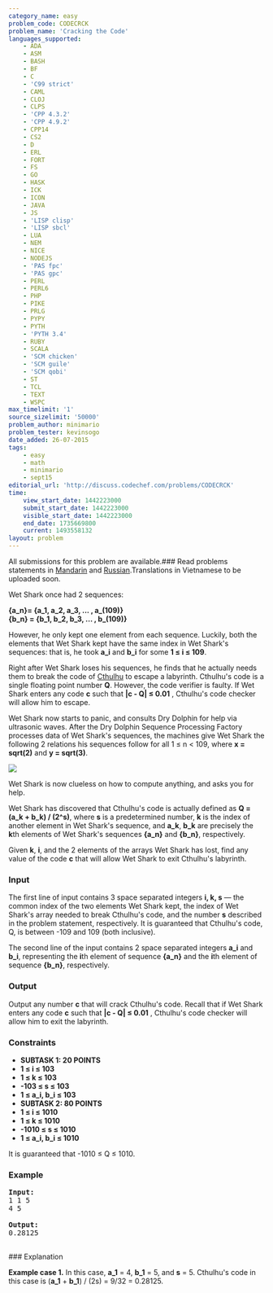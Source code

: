 ```yaml
---
category_name: easy
problem_code: CODECRCK
problem_name: 'Cracking the Code'
languages_supported:
    - ADA
    - ASM
    - BASH
    - BF
    - C
    - 'C99 strict'
    - CAML
    - CLOJ
    - CLPS
    - 'CPP 4.3.2'
    - 'CPP 4.9.2'
    - CPP14
    - CS2
    - D
    - ERL
    - FORT
    - FS
    - GO
    - HASK
    - ICK
    - ICON
    - JAVA
    - JS
    - 'LISP clisp'
    - 'LISP sbcl'
    - LUA
    - NEM
    - NICE
    - NODEJS
    - 'PAS fpc'
    - 'PAS gpc'
    - PERL
    - PERL6
    - PHP
    - PIKE
    - PRLG
    - PYPY
    - PYTH
    - 'PYTH 3.4'
    - RUBY
    - SCALA
    - 'SCM chicken'
    - 'SCM guile'
    - 'SCM qobi'
    - ST
    - TCL
    - TEXT
    - WSPC
max_timelimit: '1'
source_sizelimit: '50000'
problem_author: minimario
problem_tester: kevinsogo
date_added: 26-07-2015
tags:
    - easy
    - math
    - minimario
    - sept15
editorial_url: 'http://discuss.codechef.com/problems/CODECRCK'
time:
    view_start_date: 1442223000
    submit_start_date: 1442223000
    visible_start_date: 1442223000
    end_date: 1735669800
    current: 1493558132
layout: problem
---
```

All submissions for this problem are available.###  Read problems statements in [Mandarin](http://www.codechef.com/download/translated/SEPT15/mandarin/CODECRCK.pdf) and [Russian](http://www.codechef.com/download/translated/SEPT15/russian/CODECRCK.pdf).Translations in Vietnamese to be uploaded soon.

Wet Shark once had 2 sequences:

**{a\_n}= {a\_1, a\_2, a\_3, ... , a\_(109)}**  
**{b\_n} = {b\_1, b\_2, b\_3, ... , b\_(109)}**

However, he only kept one element from each sequence. Luckily, both the elements that Wet Shark kept have the same index in Wet Shark's sequences: that is, he took **a\_i** and **b\_i** for some **1 ≤ i ≤ 109**.

Right after Wet Shark loses his sequences, he finds that he actually needs them to break the code of [Cthulhu](https://en.wikipedia.org/wiki/Cthulhu) to escape a labyrinth. Cthulhu's code is a single floating point number **Q**. However, the code verifier is faulty. If Wet Shark enters any code **c** such that **|c - Q| ≤ 0.01** , Cthulhu's code checker will allow him to escape.

Wet Shark now starts to panic, and consults Dry Dolphin for help via ultrasonic waves. After the Dry Dolphin Sequence Processing Factory processes data of Wet Shark's sequences, the machines give Wet Shark the following 2 relations his sequences follow for all 1 ≤ n < 109, where **x = sqrt(2)** and **y = sqrt(3)**.

![](http://i.imgur.com/Vvynmuh.png)

Wet Shark is now clueless on how to compute anything, and asks you for help.

Wet Shark has discovered that Cthulhu's code is actually defined as **Q = (a\_k + b\_k) / (2^s)**, where **s** is a predetermined number, **k** is the index of another element in Wet Shark's sequence, and **a\_k**, **b\_k** are precisely the **k**th elements of Wet Shark's sequences **{a\_n}** and **{b\_n}**, respectively.

Given **k**, **i**, and the 2 elements of the arrays Wet Shark has lost, find any value of the code **c** that will allow Wet Shark to exit Cthulhu's labyrinth.

### Input

The first line of input contains 3 space separated integers **i, k, s** — the common index of the two elements Wet Shark kept, the index of Wet Shark's array needed to break Cthulhu's code, and the number **s** described in the problem statement, respectively. It is guaranteed that Cthulhu's code, Q, is between -109 and 109 (both inclusive).

The second line of the input contains 2 space separated integers **a\_i** and **b\_i**, representing the **i**th element of sequence **{a\_n}** and the **i**th element of sequence **{b\_n}**, respectively.

### Output

Output any number **c** that will crack Cthulhu's code. Recall that if Wet Shark enters any code **c** such that **|c - Q| ≤ 0.01** , Cthulhu's code checker will allow him to exit the labyrinth.

###  Constraints 

- **SUBTASK 1: 20 POINTS**
- **1 ≤ i ≤ 103**
- **1 ≤ k ≤ 103**
- **-103 ≤ s ≤ 103**
- **1 ≤ a\_i, b\_i ≤ 103**
- **SUBTASK 2: 80 POINTS**
- **1 ≤ i ≤ 1010**
- **1 ≤ k ≤ 1010**
- **-1010 ≤ s ≤ 1010**
- **1 ≤ a\_i, b\_i ≤ 1010**

It is guaranteed that -1010 ≤ Q ≤ 1010.

### Example

<pre><b>Input:</b>
1 1 5
4 5

<b>Output:</b>
0.28125

</pre>### Explanation

**Example case 1.** In this case, **a\_1** = 4, **b\_1** = 5, and **s** = 5. Cthulhu's code in this case is (**a\_1** + **b\_1**) / (2s) = 9/32 = 0.28125.
